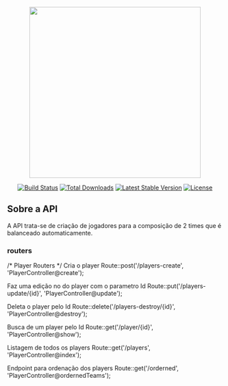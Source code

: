 <p align="center"><img src="https://res.cloudinary.com/dtfbvvkyp/image/upload/v1566331377/laravel-logolockup-cmyk-red.svg" width="400"></p>

<p align="center">
<a href="https://travis-ci.org/laravel/framework"><img src="https://travis-ci.org/laravel/framework.svg" alt="Build Status"></a>
<a href="https://packagist.org/packages/laravel/framework"><img src="https://poser.pugx.org/laravel/framework/d/total.svg" alt="Total Downloads"></a>
<a href="https://packagist.org/packages/laravel/framework"><img src="https://poser.pugx.org/laravel/framework/v/stable.svg" alt="Latest Stable Version"></a>
<a href="https://packagist.org/packages/laravel/framework"><img src="https://poser.pugx.org/laravel/framework/license.svg" alt="License"></a>
</p>

## Sobre a API
A API trata-se de criação de jogadores para a composição de 2 times que é balanceado automaticamente.

### routers
/* Player Routers */
Cria o player
Route::post('/players-create', 'PlayerController@create');

Faz uma edição no do player com o parametro Id
Route::put('/players-update/{id}', 'PlayerController@update');

Deleta o player pelo Id
Route::delete('/players-destroy/{id}', 'PlayerController@destroy');

Busca de um player pelo Id
Route::get('/player/{id}', 'PlayerController@show');

Listagem de todos os players
Route::get('/players', 'PlayerController@index');

Endpoint para ordenação dos players
Route::get('/orderned', 'PlayerController@ordernedTeams');

